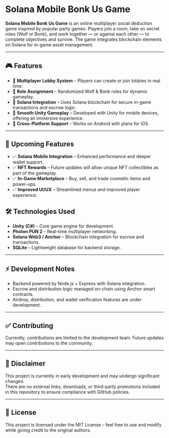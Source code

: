 # Solana Mobile Bonk Us Game

**Solana Mobile Bonk Us Game** is an online multiplayer social deduction game inspired by popular party games. Players join a room, take on secret roles (Wolf or Bonk), and work together — or against each other — to complete objectives and survive. The game integrates blockchain elements on Solana for in-game asset management.

---

## 🎮 Features

- 🔹 **Multiplayer Lobby System** – Players can create or join lobbies in real time.  
- 🔹 **Role Assignment** – Randomized Wolf & Bonk roles for dynamic gameplay.  
- 🔹 **Solana Integration** – Uses Solana blockchain for secure in-game transactions and escrow logic.  
- 🔹 **Smooth Unity Gameplay** – Developed with Unity for mobile devices, offering an immersive experience.  
- 🔹 **Cross-Platform Support** – Works on Android with plans for iOS.

---

## 🚀 Upcoming Features

- ✅ **Solana Mobile Integration** – Enhanced performance and deeper wallet support.  
- ✅ **NFT Rewards** – Future updates will allow unique NFT collectibles as part of the gameplay.  
- ✅ **In-Game Marketplace** – Buy, sell, and trade cosmetic items and power-ups.  
- ✅ **Improved UI/UX** – Streamlined menus and improved player experience.  


## 🛠️ Technologies Used

- **Unity (C#)** – Core game engine for development.  
- **Photon PUN 2** – Real-time multiplayer networking.  
- **Solana Web3 / Anchor** – Blockchain integration for escrow and transactions.  
- **SQLite** – Lightweight database for backend storage.  

---

## ⚡ Development Notes

- Backend powered by Node.js + Express with Solana integration.
- Escrow and distribution logic managed on-chain using Anchor smart contracts.
- Airdrop, distribution, and wallet verification features are under development.

---

## ✅ Contributing

Currently, contributions are limited to the development team. Future updates may open contributions to the community.

---

## 📌 Disclaimer

This project is currently in early development and may undergo significant changes.  
There are no external links, downloads, or third-party promotions included in this repository to ensure compliance with GitHub policies.

---

## 📄 License

This project is licensed under the MIT License – feel free to use and modify while giving credit to the original authors.

